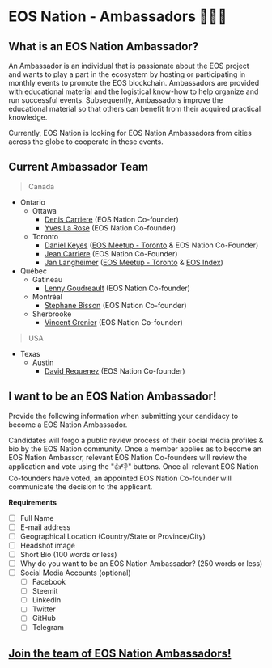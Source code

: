 # EOS Nation - Ambassadors 👨‍👧‍👦

## What is an EOS Nation Ambassador?

An Ambassador is an individual that is passionate about the EOS project and wants to play a part in the ecosystem by hosting or participating in monthly events to promote the EOS blockchain. Ambassadors are provided with educational material and the logistical know-how to help organize and run successful events. Subsequently, Ambassadors improve the educational material so that others can benefit from their acquired practical knowledge.


Currently, EOS Nation is looking for EOS Nation Ambassadors from cities across the globe to cooperate in these events.

## Current Ambassador Team

> Canada
  - Ontario
    - Ottawa
      - [Denis Carriere](Co-Founders.md#denis-carriere) (EOS Nation Co-founder)
      - [Yves La Rose](Co-Founders.md#yves-la-rose) (EOS Nation Co-founder)
    - Toronto
      - [Daniel Keyes](Co-Founders.md#daniel-keyes) ([EOS Meetup - Toronto](https://www.meetup.com/EOS-Toronto) & EOS Nation Co-Founder)
      - [Jean Carriere](Co-Founderss.md#jean-carriere) (EOS Nation Co-Founder)
      - [Jan Langheimer](Ambassadors.md#jan-langheimer) ([EOS Meetup - Toronto](https://www.meetup.com/EOS-Toronto) & [EOS Index](https://eosindex.io))
  - Québec
    - Gatineau
      - [Lenny Goudreault](Co-Founderss.md#lenny-goudreault) (EOS Nation Co-founder)
    - Montréal
      - [Stephane Bisson](Co-Founders.md#stephane-bisson) (EOS Nation Co-founder)
    - Sherbrooke
      - [Vincent Grenier](Co-Founders.md#vincent-grenier) (EOS Nation Co-founder)
> USA
  - Texas
    - Austin
      - [David Requenez](Co-Founders.md#david-requenez) (EOS Nation Co-founder)


## I want to be an EOS Nation Ambassador!

Provide the following information when submitting your candidacy to become a EOS Nation Ambassador.

Candidates will forgo a public review process of their social media profiles & bio by the EOS Nation community. Once a member applies as to become an EOS Nation Ambassor, relevant EOS Nation Co-founders will review the application and vote using the "👍👎" buttons. Once all relevant EOS Nation Co-founders have voted, an appointed EOS Nation Co-founder will communicate the decision to the applicant.

**Requirements**

- [ ] Full Name
- [ ] E-mail address
- [ ] Geographical Location (Country/State or Province/City)
- [ ] Headshot image
- [ ] Short Bio (100 words or less)
- [ ] Why do you want to be an EOS Nation Ambassador? (250 words or less)
- [ ] Social Media Accounts (optional)
  - [ ] Facebook
  - [ ] Steemit
  - [ ] LinkedIn
  - [ ] Twitter
  - [ ] GitHub
  - [ ] Telegram

## **[Join the team of EOS Nation Ambassadors!](https://github.com/EOS-Nation/Ambassadors/issues/new)**
